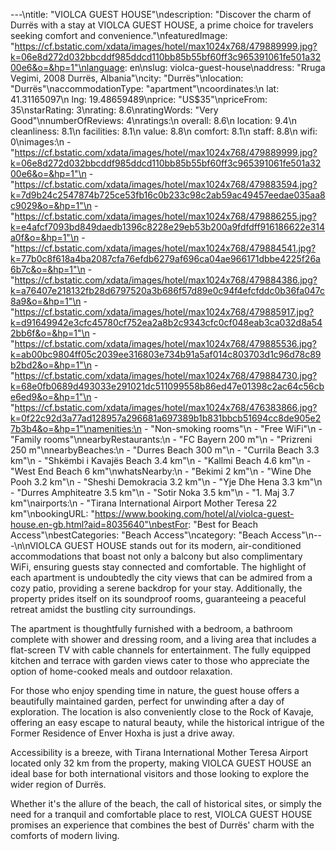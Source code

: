 ---\ntitle: "VIOLCA GUEST HOUSE"\ndescription: "Discover the charm of Durrës with a stay at VIOLCA GUEST HOUSE, a prime choice for travelers seeking comfort and convenience."\nfeaturedImage: "https://cf.bstatic.com/xdata/images/hotel/max1024x768/479889999.jpg?k=06e8d272d032bbcddf985ddcd110bb85b55bf60ff3c965391061fe501a3200e6&o=&hp=1"\nlanguage: en\nslug: violca-guest-house\naddress: "Rruga Vegimi, 2008 Durrës, Albania"\ncity: "Durrës"\nlocation: "Durrës"\naccommodationType: "apartment"\ncoordinates:\n  lat: 41.31165097\n  lng: 19.48659489\nprice: "US$35"\npriceFrom: 35\nstarRating: 3\nrating: 8.6\nratingWords: "Very Good"\nnumberOfReviews: 4\nratings:\n  overall: 8.6\n  location: 9.4\n  cleanliness: 8.1\n  facilities: 8.1\n  value: 8.8\n  comfort: 8.1\n  staff: 8.8\n  wifi: 0\nimages:\n  - "https://cf.bstatic.com/xdata/images/hotel/max1024x768/479889999.jpg?k=06e8d272d032bbcddf985ddcd110bb85b55bf60ff3c965391061fe501a3200e6&o=&hp=1"\n  - "https://cf.bstatic.com/xdata/images/hotel/max1024x768/479883594.jpg?k=7d9b24c2547874b725ce53fb16c0b233c98c2ab59ac49457eedae035aa8c9029&o=&hp=1"\n  - "https://cf.bstatic.com/xdata/images/hotel/max1024x768/479886255.jpg?k=e4afcf7093bd849daedb1396c8228e29eb53b200a9fdfdff916186622e314a0f&o=&hp=1"\n  - "https://cf.bstatic.com/xdata/images/hotel/max1024x768/479884541.jpg?k=77b0c8f618a4ba2087cfa76efdb6279af696ca04ae966171dbbe4225f26a6b7c&o=&hp=1"\n  - "https://cf.bstatic.com/xdata/images/hotel/max1024x768/479884386.jpg?k=a76407e218132fb28d6797520a3b686f57d89e0c94f4efcfddc0b36fa047c8a9&o=&hp=1"\n  - "https://cf.bstatic.com/xdata/images/hotel/max1024x768/479885917.jpg?k=d91649942e3cfc45780cf752ea2a8b2c9343cfc0cf048eab3ca032d8a542bb6f&o=&hp=1"\n  - "https://cf.bstatic.com/xdata/images/hotel/max1024x768/479885536.jpg?k=ab00bc9804ff05c2039ee316803e734b91a5af014c803703d1c96d78c89b2bd2&o=&hp=1"\n  - "https://cf.bstatic.com/xdata/images/hotel/max1024x768/479884730.jpg?k=68e0fb0689d493033e291021dc511099558b86ed47e01398c2ac64c56cbe6ed9&o=&hp=1"\n  - "https://cf.bstatic.com/xdata/images/hotel/max1024x768/476383866.jpg?k=0f22c92d3a77ad128957a296681a697389b1b831bbcb51694cc8de905e27b3b4&o=&hp=1"\namenities:\n  - "Non-smoking rooms"\n  - "Free WiFi"\n  - "Family rooms"\nnearbyRestaurants:\n  - "FC Bayern 200 m"\n  - "Prizreni 250 m"\nnearbyBeaches:\n  - "Durres Beach 300 m"\n  - "Currila Beach 3.3 km"\n  - "Shkëmbi i Kavajës Beach 3.4 km"\n  - "Kallmi Beach 4.6 km"\n  - "West End Beach 6 km"\nwhatsNearby:\n  - "Bekimi 2 km"\n  - "Wine Dhe Pooh 3.2 km"\n  - "Sheshi Demokracia 3.2 km"\n  - "Yje Dhe Hena 3.3 km"\n  - "Durres Amphiteatre 3.5 km"\n  - "Sotir Noka 3.5 km"\n  - "1. Maj 3.7 km"\nairports:\n  - "Tirana International Airport Mother Teresa 22 km"\nbookingURL: "https://www.booking.com/hotel/al/violca-guest-house.en-gb.html?aid=8035640"\nbestFor: "Best for Beach Access"\nbestCategories: "Beach Access"\ncategory: "Beach Access"\n---\n\nVIOLCA GUEST HOUSE stands out for its modern, air-conditioned accommodations that boast not only a balcony but also complimentary WiFi, ensuring guests stay connected and comfortable. The highlight of each apartment is undoubtedly the city views that can be admired from a cozy patio, providing a serene backdrop for your stay. Additionally, the property prides itself on its soundproof rooms, guaranteeing a peaceful retreat amidst the bustling city surroundings.

The apartment is thoughtfully furnished with a bedroom, a bathroom complete with shower and dressing room, and a living area that includes a flat-screen TV with cable channels for entertainment. The fully equipped kitchen and terrace with garden views cater to those who appreciate the option of home-cooked meals and outdoor relaxation.

For those who enjoy spending time in nature, the guest house offers a beautifully maintained garden, perfect for unwinding after a day of exploration. The location is also conveniently close to the Rock of Kavaje, offering an easy escape to natural beauty, while the historical intrigue of the Former Residence of Enver Hoxha is just a drive away.

Accessibility is a breeze, with Tirana International Mother Teresa Airport located only 32 km from the property, making VIOLCA GUEST HOUSE an ideal base for both international visitors and those looking to explore the wider region of Durrës.

Whether it's the allure of the beach, the call of historical sites, or simply the need for a tranquil and comfortable place to rest, VIOLCA GUEST HOUSE promises an experience that combines the best of Durrës' charm with the comforts of modern living.